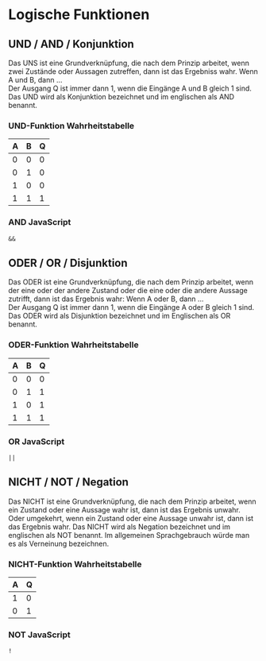 # Logische Funktionen

## UND / AND / Konjunktion
Das UNS ist eine Grundverknüpfung, die nach dem Prinzip arbeitet, wenn zwei Zustände oder Aussagen zutreffen, dann ist das Ergebniss wahr. Wenn A und B, dann ...  
Der Ausgang Q ist immer dann 1, wenn die Eingänge A und B gleich 1 sind.   
Das UND wird als Konjunktion bezeichnet und im englischen als AND benannt.
### UND-Funktion Wahrheitstabelle
|A|B|Q|
|---|---|---|
|0|0|0|
|0|1|0|
|1|0|0|
|1|1|1|
### AND JavaScript
```JS
&&
```

## ODER / OR / Disjunktion
Das ODER ist eine Grundverknüpfung, die nach dem Prinzip arbeitet, wenn der eine oder der andere Zustand oder die eine oder die andere Aussage zutrifft, dann ist das Ergebnis wahr: Wenn A oder B, dann ...  
Der Ausgang Q ist immer dann 1, wenn die Eingänge A oder B gleich 1 sind.  
Das ODER wird als Disjunktion bezeichnet und im Englischen als OR benannt.
### ODER-Funktion Wahrheitstabelle
|A|B|Q|
|---|---|---|
|0|0|0|
|0|1|1|
|1|0|1|
|1|1|1|
### OR JavaScript
```JS
||
```

## NICHT / NOT / Negation
Das NICHT ist eine Grundverknüpfung, die nach dem Prinzip arbeitet, wenn ein Zustand oder eine Aussage wahr ist, dann ist das Ergebnis unwahr. Oder umgekehrt, wenn ein 
Zustand oder eine Aussage unwahr ist, dann ist das Ergebnis wahr. Das NICHT wird als Negation bezeichnet und im englischen als NOT benannt. Im allgemeinen Sprachgebrauch würde man es als Verneinung bezeichnen.

### NICHT-Funktion Wahrheitstabelle
|A|Q|
|---|---|
|1|0|
|0|1|
### NOT JavaScript
```JS
!
```


